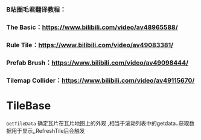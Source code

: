 ### B站圈毛君翻译教程：

### The Basic：<https://www.bilibili.com/video/av48965588/>

### Rule Tile：<https://www.bilibili.com/video/av49083381/>

### Prefab Brush：<https://www.bilibili.com/video/av49098444/>

### Tilemap Collider：<https://www.bilibili.com/video/av49115670/>

# TileBase

`GetTileData` 确定瓦片在瓦片地图上的外观 ,相当于滚动列表中的getdata..获取数据用于显示,,RefreshTile后会触发